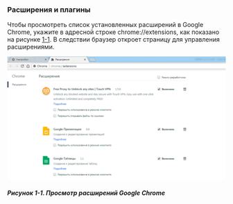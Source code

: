 ### Расширения и плагины

Чтобы просмотреть список установленных расширений в Google Chrome, укажите в адресной строке chrome://extensions, как показано на рисунке [1-1](#figure-1-1). В следствии браузер откроет страницу для управления расширениями.

![Рисунок 1-1. Просмотр расширений Google Chrome](/assets/figure-1-1.png)
##### <a name="figure-1-1"></a>Рисунок 1-1. _Просмотр расширений Google Chrome_






